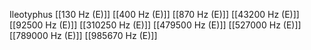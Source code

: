 Ileotyphus
[[130 Hz (E)]]
[[400 Hz (E)]]
[[870 Hz (E)]]
[[43200 Hz (E)]]
[[92500 Hz (E)]]
[[310250 Hz (E)]]
[[479500 Hz (E)]]
[[527000 Hz (E)]]
[[789000 Hz (E)]]
[[985670 Hz (E)]]